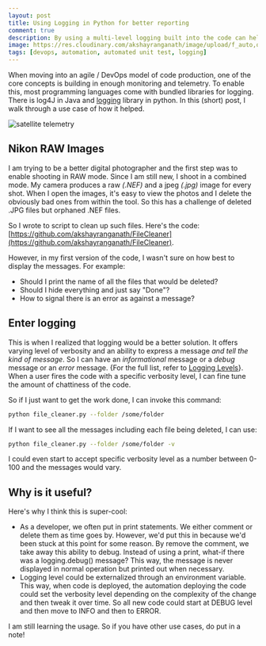 ```yaml
---
layout: post
title: Using Logging in Python for better reporting
comment: true
description: By using a multi-level logging built into the code can help in making it more DevOps friendly. Python's logging frame-work is a good way to start.
image: https://res.cloudinary.com/akshayranganath/image/upload/f_auto,q_auto/blog/satellite.jpg
tags: [devops, automation, automated unit test, logging]
---
```


When moving into an agile / DevOps model of code production, one of the core concepts is building in enough monitoring and telemetry. To enable this, most programming languages come with bundled libraries for logging. There is log4J in Java and [logging](https://docs.python.org/3/library/logging.html) library in python. In this (short) post, I walk through a use case of how it helped.

![satellite telemetry](https://res.cloudinary.com/akshayranganath/image/upload/f_auto,q_auto/blog/satellite.jpg)

## Nikon RAW Images
I am trying to be a better digital photographer and the first step was to enable shooting in RAW mode. Since I am still new, I shoot in a combined mode. My camera produces a raw _(.NEF)_ and a jpeg _(.jpg)_ image for every shot. When I open the images, it's easy to view the photos and I delete the obviously bad ones from within the tool. So this has a challenge of deleted .JPG files but orphaned .NEF files.

So I wrote to script to clean up such files. Here's the code: [https://github.com/akshayranganath/FileCleaner](https://github.com/akshayranganath/FileCleaner).

However, in my first version of the code, I wasn't sure on how best to display the messages. For example:

- Should I print the name of all the files that would be deleted?
- Should I hide everything and just say "Done"?
- How to signal there is an error as against a message?

## Enter logging
This is when I realized that logging would be a better solution. It offers varying level of verbosity and an ability to express a message _and tell the kind of message_. So I can have an *informational* message or a *debug* message or an *error* message. {For the full list, refer to [Logging Levels](https://docs.python.org/2/library/logging.html#levels)}. When a user fires the code with a specific verbosity level, I can fine tune the amount of chattiness of the code.

So if I just want to get the work done, I can invoke this command:
```bash
python file_cleaner.py --folder /some/folder
```

If I want to see all the messages including each file being deleted, I can use:
```bash
python file_cleaner.py --folder /some/folder -v
```

I could even start to accept specific verbosity level as a number between 0-100 and the messages would vary.

## Why is it useful?
Here's why I think this is super-cool:

- As a developer, we often put in print statements. We either comment or delete them as time goes by. However, we'd put this in because we'd been stuck at this point for some reason. By remove the comment, we take away this ability to debug. Instead of using a print, what-if there was a logging.debug() message? This way, the message is never displayed in normal operation but printed out when necessary.
- Logging level could be externalized through an environment variable. This way, when code is deployed, the automation deploying the code could set the verbosity level depending on the complexity of the change and then tweak it over time. So all new code could start at DEBUG level and then move to INFO and then to ERROR. 

I am still learning the usage. So if you have other use cases, do put in a note!